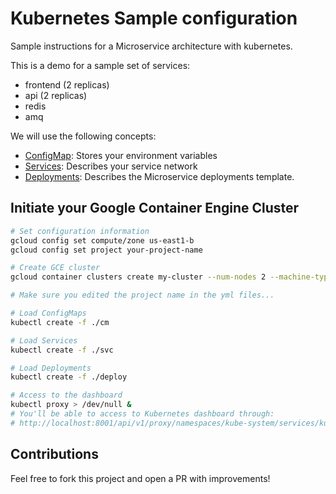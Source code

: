# Kubernetes Sample configuration

Sample instructions for a Microservice architecture with kubernetes.

This is a demo for a sample set of services:
- frontend (2 replicas)
- api (2 replicas)
- redis
- amq

We will use the following concepts:
- [ConfigMap](http://kubernetes.io/docs/user-guide/configmap/): Stores your environment variables
- [Services](http://kubernetes.io/docs/user-guide/services/): Describes your service network
- [Deployments](http://kubernetes.io/docs/user-guide/deployments/): Describes the Microservice deployments template.

## Initiate your Google Container Engine Cluster

```sh
# Set configuration information
gcloud config set compute/zone us-east1-b
gcloud config set project your-project-name

# Create GCE cluster
gcloud container clusters create my-cluster --num-nodes 2 --machine-type n1-standard-2 --zone us-east1-b

# Make sure you edited the project name in the yml files...

# Load ConfigMaps
kubectl create -f ./cm

# Load Services
kubectl create -f ./svc

# Load Deployments
kubectl create -f ./deploy

# Access to the dashboard
kubectl proxy > /dev/null &
# You'll be able to access to Kubernetes dashboard through:
# http://localhost:8001/api/v1/proxy/namespaces/kube-system/services/kubernetes-dashboard/#/workload
```

## Contributions
Feel free to fork this project and open a PR with improvements!
